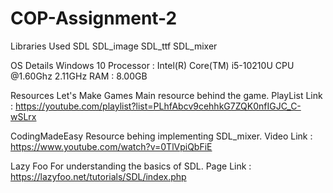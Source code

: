 # COP-Assignment-2

Libraries Used
SDL SDL_image SDL_ttf SDL_mixer 

OS Details
Windows 10
Processor : Intel(R) Core(TM) i5-10210U CPU @1.60Ghz 2.11GHz
RAM : 8.00GB

Resources
Let's Make Games Main resource behind the game. PlayList Link : https://youtube.com/playlist?list=PLhfAbcv9cehhkG7ZQK0nfIGJC_C-wSLrx

CodingMadeEasy Resource behing implementing SDL_mixer. Video Link : https://www.youtube.com/watch?v=0TlVpiQbFiE

Lazy Foo For understanding the basics of SDL. Page Link : https://lazyfoo.net/tutorials/SDL/index.php
